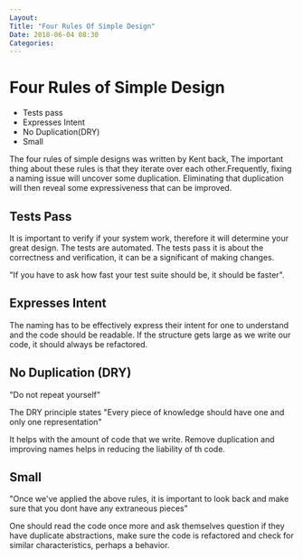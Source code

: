 ```yaml
---
Layout: 
Title: "Four Rules Of Simple Design"
Date: 2018-06-04 08:30
Categories:
---
```



# Four Rules of Simple Design 

* Tests pass
* Expresses Intent
* No Duplication(DRY)
* Small

The four rules of simple designs was written by Kent back, The important thing about these rules is that they iterate over each other.Frequently, fixing a naming issue will uncover some duplication.
Eliminating that duplication will then reveal some expressiveness that can be improved.   

## Tests Pass

It is important to verify if your system work, therefore it will determine your great design. The tests are automated. The tests pass it is about the correctness and verification, it can be a significant of making changes.

"If you have to ask how fast your test suite should be, it should be faster".

## Expresses Intent

The naming has to be effectively express their intent for one to understand and the code should be readable. If the structure gets large as we write our code, it should always be refactored.

## No Duplication (DRY)

"Do not repeat yourself"

The DRY principle states "Every piece of knowledge should have one and only one representation" 

It helps with the amount of code that we write. Remove duplication and improving names helps in reducing the liability of th code.

## Small

"Once we've applied the above rules, it is important to look back and make sure that you dont have any extraneous pieces"

One should read the code once more and ask themselves question if they have duplicate abstractions, make sure the code is refactored and check for similar characteristics, perhaps a behavior.